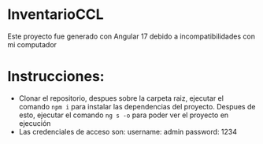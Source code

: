 # InventarioCCL

Este proyecto fue generado con Angular 17 debido a incompatibilidades con mi computador

# Instrucciones: 
- Clonar el repositorio, despues sobre la carpeta raiz, ejecutar el comando `npm i` para instalar las dependencias del proyecto. Despues de esto, ejecutar el comando `ng s -o` para poder ver el proyecto en ejecución
- Las credenciales de acceso son:
  username: admin
  password: 1234
